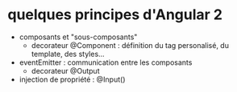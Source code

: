 # quelques principes d'Angular 2

+ composants et "sous-composants"
  + decorateur @Component : définition du tag personalisé, du template, des styles...
+ eventEmitter : communication entre les composants
  + decorateur @Output
+ injection de propriété : @Input()